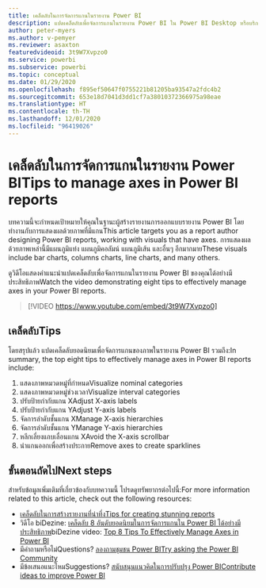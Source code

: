 ```yaml
---
title: เคล็ดลับในการจัดการแกนในรายงาน Power BI
description: แปดเคล็ดลับเพื่อจัดการแกนในรายงาน Power BI ใน Power BI Desktop หรือบริการของ Power BI
author: peter-myers
ms.author: v-pemyer
ms.reviewer: asaxton
featuredvideoid: 3t9W7Xvpzo0
ms.service: powerbi
ms.subservice: powerbi
ms.topic: conceptual
ms.date: 01/29/2020
ms.openlocfilehash: f895ef50647f0755221b81205ba93547a2fdc4b2
ms.sourcegitcommit: 653e18d7041d3dd1cf7a38010372366975a98eae
ms.translationtype: HT
ms.contentlocale: th-TH
ms.lasthandoff: 12/01/2020
ms.locfileid: "96419026"
---
```

# <a name="tips-to-manage-axes-in-power-bi-reports"></a><span data-ttu-id="3a438-103">เคล็ดลับในการจัดการแกนในรายงาน Power BI</span><span class="sxs-lookup"><span data-stu-id="3a438-103">Tips to manage axes in Power BI reports</span></span>

<span data-ttu-id="3a438-104">บทความนี้จะกำหนดเป้าหมายให้คุณในฐานะผู้สร้างรายงานการออกแบบรายงาน Power BI โดยทำงานกับการแสดงผลด้วยภาพที่มีแกน</span><span class="sxs-lookup"><span data-stu-id="3a438-104">This article targets you as a report author designing Power BI reports, working with visuals that have axes.</span></span> <span data-ttu-id="3a438-105">การแสดงผลด้วยภาพเหล่านี้มีแผนภูมิแท่ง แผนภูมิคอลัมน์ แผนภูมิเส้น และอื่นๆ อีกมากมาย</span><span class="sxs-lookup"><span data-stu-id="3a438-105">These visuals include bar charts, columns charts, line charts, and many others.</span></span>

<span data-ttu-id="3a438-106">ดูวิดีโอแสดงคำแนะนำแปดเคล็ดลับเพื่อจัดการแกนในรายงาน Power BI ของคุณได้อย่างมีประสิทธิภาพ</span><span class="sxs-lookup"><span data-stu-id="3a438-106">Watch the video demonstrating eight tips to effectively manage axes in your Power BI reports.</span></span>

> [!VIDEO https://www.youtube.com/embed/3t9W7Xvpzo0]

## <a name="tips"></a><span data-ttu-id="3a438-107">เคล็ดลับ</span><span class="sxs-lookup"><span data-stu-id="3a438-107">Tips</span></span>

<span data-ttu-id="3a438-108">โดยสรุปแล้ว แปดเคล็ดลับยอดนิยมเพื่อจัดการแกนของภาพในรายงาน Power BI รวมถึง:</span><span class="sxs-lookup"><span data-stu-id="3a438-108">In summary, the top eight tips to effectively manage axes in Power BI reports include:</span></span>

1. <span data-ttu-id="3a438-109">แสดงภาพหมวดหมู่ที่กำหนด</span><span class="sxs-lookup"><span data-stu-id="3a438-109">Visualize nominal categories</span></span>
1. <span data-ttu-id="3a438-110">แสดงภาพหมวดหมู่ช่วงเวลา</span><span class="sxs-lookup"><span data-stu-id="3a438-110">Visualize interval categories</span></span>
1. <span data-ttu-id="3a438-111">ปรับป้ายกำกับแกน X</span><span class="sxs-lookup"><span data-stu-id="3a438-111">Adjust X-axis labels</span></span>
1. <span data-ttu-id="3a438-112">ปรับป้ายกำกับแกน Y</span><span class="sxs-lookup"><span data-stu-id="3a438-112">Adjust Y-axis labels</span></span>
1. <span data-ttu-id="3a438-113">จัดการลำดับชั้นแกน X</span><span class="sxs-lookup"><span data-stu-id="3a438-113">Manage X-axis hierarchies</span></span>
1. <span data-ttu-id="3a438-114">จัดการลำดับชั้นแกน Y</span><span class="sxs-lookup"><span data-stu-id="3a438-114">Manage Y-axis hierarchies</span></span>
1. <span data-ttu-id="3a438-115">หลีกเลี่ยงแถบเลื่อนแกน X</span><span class="sxs-lookup"><span data-stu-id="3a438-115">Avoid the X-axis scrollbar</span></span>
1. <span data-ttu-id="3a438-116">นำแกนออกเพื่อสร้างประกาย</span><span class="sxs-lookup"><span data-stu-id="3a438-116">Remove axes to create sparklines</span></span>

## <a name="next-steps"></a><span data-ttu-id="3a438-117">ขั้นตอนถัดไป</span><span class="sxs-lookup"><span data-stu-id="3a438-117">Next steps</span></span>

<span data-ttu-id="3a438-118">สำหรับข้อมูลเพิ่มเติมที่เกี่ยวข้องกับบทความนี้ โปรดดูทรัพยากรต่อไปนี้:</span><span class="sxs-lookup"><span data-stu-id="3a438-118">For more information related to this article, check out the following resources:</span></span>

- [<span data-ttu-id="3a438-119">เคล็ดลับในการสร้างรายงานที่น่าทึ่ง</span><span class="sxs-lookup"><span data-stu-id="3a438-119">Tips for creating stunning reports</span></span>](../create-reports/desktop-tips-and-tricks-for-creating-reports.md)
- <span data-ttu-id="3a438-120">วิดีโอ biDezine: [เคล็ดลับ 8 อันดับยอดนิยมในการจัดการแกนใน Power BI ได้อย่างมีประสิทธิภาพ](https://www.youtube.com/watch?v=3t9W7Xvpzo0)</span><span class="sxs-lookup"><span data-stu-id="3a438-120">biDezine video: [Top 8 Tips To Effectively Manage Axes in Power BI](https://www.youtube.com/watch?v=3t9W7Xvpzo0)</span></span>
- <span data-ttu-id="3a438-121">มีคำถามหรือไม่</span><span class="sxs-lookup"><span data-stu-id="3a438-121">Questions?</span></span> [<span data-ttu-id="3a438-122">ลองถามชุมชน Power BI</span><span class="sxs-lookup"><span data-stu-id="3a438-122">Try asking the Power BI Community</span></span>](https://community.powerbi.com/)
- <span data-ttu-id="3a438-123">มีข้อเสนอแนะไหม</span><span class="sxs-lookup"><span data-stu-id="3a438-123">Suggestions?</span></span> [<span data-ttu-id="3a438-124">สนับสนุนแนวคิดในการปรับปรุง Power BI</span><span class="sxs-lookup"><span data-stu-id="3a438-124">Contribute ideas to improve Power BI</span></span>](https://ideas.powerbi.com)

